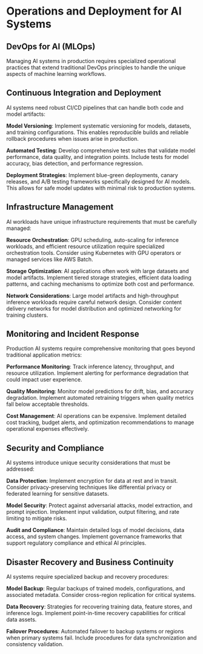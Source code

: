 # Operations and Deployment for AI Systems

## DevOps for AI (MLOps)

Managing AI systems in production requires specialized operational practices that extend traditional DevOps principles to handle the unique aspects of machine learning workflows.

## Continuous Integration and Deployment

AI systems need robust CI/CD pipelines that can handle both code and model artifacts:

**Model Versioning**: Implement systematic versioning for models, datasets, and training configurations. This enables reproducible builds and reliable rollback procedures when issues arise in production.

**Automated Testing**: Develop comprehensive test suites that validate model performance, data quality, and integration points. Include tests for model accuracy, bias detection, and performance regression.

**Deployment Strategies**: Implement blue-green deployments, canary releases, and A/B testing frameworks specifically designed for AI models. This allows for safe model updates with minimal risk to production systems.

## Infrastructure Management

AI workloads have unique infrastructure requirements that must be carefully managed:

**Resource Orchestration**: GPU scheduling, auto-scaling for inference workloads, and efficient resource utilization require specialized orchestration tools. Consider using Kubernetes with GPU operators or managed services like AWS Batch.

**Storage Optimization**: AI applications often work with large datasets and model artifacts. Implement tiered storage strategies, efficient data loading patterns, and caching mechanisms to optimize both cost and performance.

**Network Considerations**: Large model artifacts and high-throughput inference workloads require careful network design. Consider content delivery networks for model distribution and optimized networking for training clusters.

## Monitoring and Incident Response

Production AI systems require comprehensive monitoring that goes beyond traditional application metrics:

**Performance Monitoring**: Track inference latency, throughput, and resource utilization. Implement alerting for performance degradation that could impact user experience.

**Quality Monitoring**: Monitor model predictions for drift, bias, and accuracy degradation. Implement automated retraining triggers when quality metrics fall below acceptable thresholds.

**Cost Management**: AI operations can be expensive. Implement detailed cost tracking, budget alerts, and optimization recommendations to manage operational expenses effectively.

## Security and Compliance

AI systems introduce unique security considerations that must be addressed:

**Data Protection**: Implement encryption for data at rest and in transit. Consider privacy-preserving techniques like differential privacy or federated learning for sensitive datasets.

**Model Security**: Protect against adversarial attacks, model extraction, and prompt injection. Implement input validation, output filtering, and rate limiting to mitigate risks.

**Audit and Compliance**: Maintain detailed logs of model decisions, data access, and system changes. Implement governance frameworks that support regulatory compliance and ethical AI principles.

## Disaster Recovery and Business Continuity

AI systems require specialized backup and recovery procedures:

**Model Backup**: Regular backups of trained models, configurations, and associated metadata. Consider cross-region replication for critical systems.

**Data Recovery**: Strategies for recovering training data, feature stores, and inference logs. Implement point-in-time recovery capabilities for critical data assets.

**Failover Procedures**: Automated failover to backup systems or regions when primary systems fail. Include procedures for data synchronization and consistency validation.
